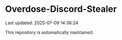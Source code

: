 # Overdose-Discord-Stealer

Last updated: 2025-07-09 14:36:24

This repository is automatically maintained.
